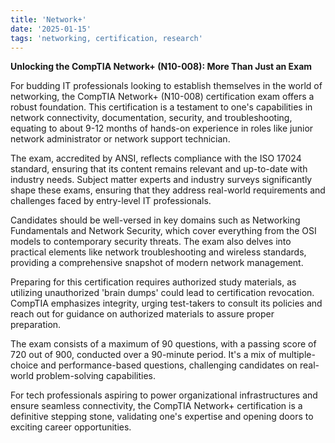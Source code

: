 ```yaml
---
title: 'Network+'
date: '2025-01-15'
tags: 'networking, certification, research'
---
```


**Unlocking the CompTIA Network+ (N10-008): More Than Just an Exam**

For budding IT professionals looking to establish themselves in the world of networking, the CompTIA Network+ (N10-008) certification exam offers a robust foundation. This certification is a testament to one's capabilities in network connectivity, documentation, security, and troubleshooting, equating to about 9-12 months of hands-on experience in roles like junior network administrator or network support technician.

The exam, accredited by ANSI, reflects compliance with the ISO 17024 standard, ensuring that its content remains relevant and up-to-date with industry needs. Subject matter experts and industry surveys significantly shape these exams, ensuring that they address real-world requirements and challenges faced by entry-level IT professionals.

Candidates should be well-versed in key domains such as Networking Fundamentals and Network Security, which cover everything from the OSI models to contemporary security threats. The exam also delves into practical elements like network troubleshooting and wireless standards, providing a comprehensive snapshot of modern network management.

Preparing for this certification requires authorized study materials, as utilizing unauthorized 'brain dumps' could lead to certification revocation. CompTIA emphasizes integrity, urging test-takers to consult its policies and reach out for guidance on authorized materials to assure proper preparation.

The exam consists of a maximum of 90 questions, with a passing score of 720 out of 900, conducted over a 90-minute period. It's a mix of multiple-choice and performance-based questions, challenging candidates on real-world problem-solving capabilities.

For tech professionals aspiring to power organizational infrastructures and ensure seamless connectivity, the CompTIA Network+ certification is a definitive stepping stone, validating one's expertise and opening doors to exciting career opportunities.
